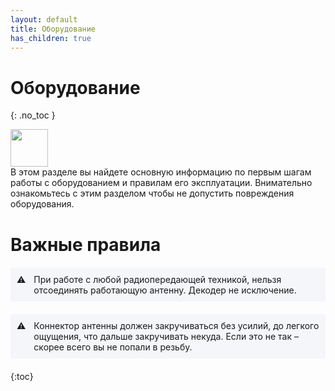 ```yaml
---
layout: default
title: Оборудование
has_children: true
---
```


# Оборудование
{: .no_toc }

<div class="fs-6 fw-300">
  <img src="main/images/box3.png" style="width: 60px" />
  <div>В этом разделе вы найдете основную информацию по первым шагам работы с оборудованием и правилам его эксплуатации.
Внимательно ознакомьтесь с этим разделом чтобы не допустить повреждения оборудования.</div>
</div>


# Важные правила

<div style="background-color: #f5f6fa;padding: 10px;margin: 20px 0;display: flex;gap: 13px;">
⚠️ <div>При работе с любой радиопередающей техникой, нельзя отсоединять работающую антенну.
Декодер не исключение.</div>
</div>

<div style="background-color: #f5f6fa;padding: 10px;margin: 20px 0;display: flex;gap: 13px;">
⚠️ <div>Коннектор антенны должен закручиваться без усилий, до легкого ощущения, 
что дальше закручивать некуда. Если это не так – скорее всего вы не попали в резьбу.</div>
</div>



{:toc}
